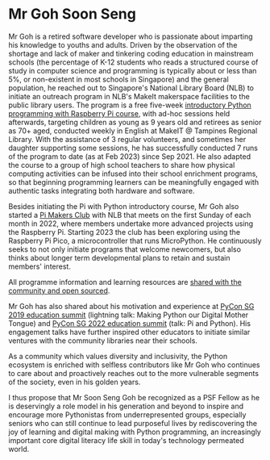 # Mr Goh Soon Seng

Mr Goh is a retired software developer who is passionate about imparting his knowledge to youths and adults. Driven by the observation of the shortage and lack of maker and tinkering coding education in mainstream schools (the percentage of K-12 students who reads a structured course of study in computer science and programming is typically about or less than 5%, or non-existent in most schools in Singapore) and the general population, he reached out to Singapore's National Library Board (NLB) to initiate an outreach program in NLB's MakeIt makerspace facilities to the public library users. The program is a free five-week [introductory Python programming with Raspberry Pi course](https://learning.nlb.gov.sg/communities/join/digital-communities), with ad-hoc sessions held afterwards, targeting children as young as 9 years old and retirees as senior as 70+ aged, conducted weekly in English at MakeIT @ Tampines Regional Library. With the assistance of 3 regular volunteers, and sometimes her daughter supporting some sessions, he has successfully conducted 7 runs of the program to date (as at Feb 2023) since Sep 2021. He also adapted the course to a group of high school teachers to share how physical computing activities can be infused into their school enrichment programs, so that beginning programming learners can be meaningfully engaged with authentic tasks integrating both hardware and software.

Besides initiating the Pi with Python introductory course, Mr Goh also started a [Pi Makers Club](https://github.com/ssgoh/The-Pi-Club) with NLB that meets on the first Sunday of each month in 2022, where members undertake more advanced projects using the Raspberry Pi. Starting 2023 the club has been exploring using the Raspberry Pi Pico, a microcontroller that runs MicroPython. He continuously seeks to not only initiate programs that welcome newcomers, but also thinks about longer term developmental plans to retain and sustain members' interest.

All programme information and learning resources are [shared with the community and open sourced](https://github.com/ssgoh).

Mr Goh has also shared about his motivation and experience at [PyCon SG 2019 education summit](https://pycon.sg/edu-summit) (lightning talk: Making Python our Digital Mother Tongue) and [PyCon SG 2022 education summit](https://www.youtube.com/watch?v=LkvsHHpfFIc&t=9508s) (talk: Pi and Python). His engagement talks have further inspired other educators to initiate similar ventures with the community libraries near their schools.

As a community which values diversity and inclusivity, the Python ecosystem is enriched with selfless contributors like Mr Goh who continues to care about and proactively reaches out to the more vulnerable segments of the society, even in his golden years.

I thus propose that Mr Soon Seng Goh be recognized as a PSF Fellow as he is deservingly a role model in his generation and beyond to inspire and encourage more Pythonistas from underrepresented groups, especially seniors who can still continue to lead purposeful lives by rediscovering the joy of learning and digital making with Python programming, an increasingly important core digital literacy life skill in today's technology permeated world.
